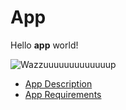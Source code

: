 # App

Hello **app** world!

![Wazzuuuuuuuuuuuuup](https://media.giphy.com/media/3hxk2aOwWmfOU/giphy.gif)

* [App Description](/docs/app/description.md)
* [App Requirements](/docs/app/requirements.md)